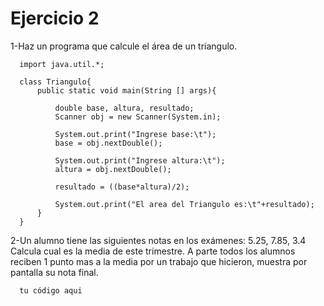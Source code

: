 # Ejercicio 2

1-Haz un programa que calcule el área de un triangulo.

      import java.util.*;

      class Triangulo{
          public static void main(String [] args){

              double base, altura, resultado;     
              Scanner obj = new Scanner(System.in);

              System.out.print("Ingrese base:\t");
              base = obj.nextDouble();

              System.out.print("Ingrese altura:\t");
              altura = obj.nextDouble();

              resultado = ((base*altura)/2);

              System.out.print("El area del Triangulo es:\t"+resultado);
          }
      }
      
2-Un alumno tiene las siguientes notas en los exámenes: 5.25, 7.85, 3.4 Calcula cual es la media de este trimestre. A parte todos los alumnos reciben 1 punto mas a la media por un trabajo que hicieron, muestra por pantalla su nota final.

      tu código aqui
